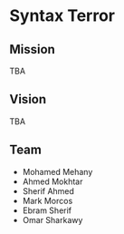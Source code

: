 # Syntax Terror

## Mission
TBA

## Vision
TBA

## Team
* Mohamed Mehany
* Ahmed Mokhtar
* Sherif Ahmed
* Mark Morcos
* Ebram Sherif 
* Omar Sharkawy
